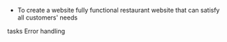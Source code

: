 
<!-- Aim -->
* To create a website fully functional restaurant website that can satisfy all customers' needs 


tasks
Error handling